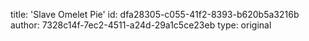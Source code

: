 title: 'Slave Omelet Pie'
id: dfa28305-c055-41f2-8393-b620b5a3216b
author: 7328c14f-7ec2-4511-a24d-29a1c5ce23eb
type: original
